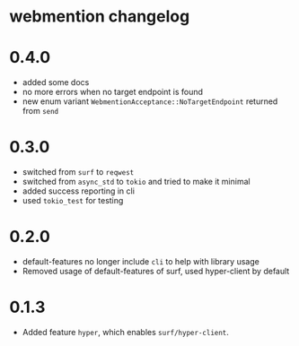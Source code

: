 # webmention changelog

# 0.4.0

- added some docs
- no more errors when no target endpoint is found
- new enum variant `WebmentionAcceptance::NoTargetEndpoint` returned from `send`

# 0.3.0

- switched from `surf` to `reqwest`
- switched from `async_std` to `tokio` and tried to make it minimal
- added success reporting in cli
- used `tokio_test` for testing

# 0.2.0

- default-features no longer include `cli` to help with library usage
- Removed usage of default-features of surf, used hyper-client by default

# 0.1.3

- Added feature `hyper`, which enables `surf/hyper-client`.


